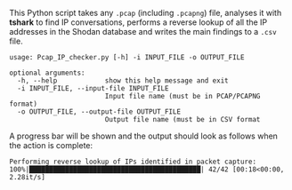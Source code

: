 This Python script takes any `.pcap` (including `.pcapng`) file, analyses it with **tshark** to find IP conversations, performs a reverse lookup of all the IP addresses in the Shodan database and writes the main findings to a `.csv` file.

```
usage: Pcap_IP_checker.py [-h] -i INPUT_FILE -o OUTPUT_FILE

optional arguments:
  -h, --help            show this help message and exit
  -i INPUT_FILE, --input-file INPUT_FILE
                        Input file name (must be in PCAP/PCAPNG format)
  -o OUTPUT_FILE, --output-file OUTPUT_FILE
                        Output file name (must be in CSV format
```

A progress bar will be shown and the output should look as follows when the action is complete:

```
Performing reverse lookup of IPs identified in packet capture:
100%|███████████████████████████████████████████| 42/42 [00:18<00:00,  2.28it/s]
```
